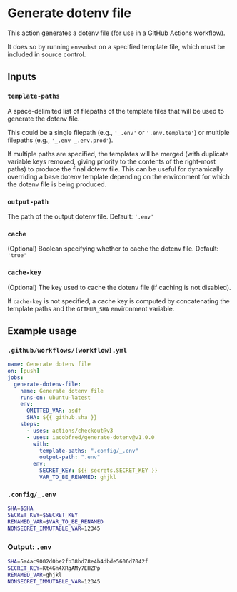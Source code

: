 # Generate dotenv file

This action generates a dotenv file (for use in a GitHub Actions workflow).

It does so by running `envsubst` on a specified template file, which must
be included in source control.

## Inputs

### `template-paths`

A space-delimited list of filepaths of the template files that will be used to generate the dotenv file.

This could be a single filepath (e.g., `'_.env'` or `'.env.template'`) or multiple filepaths
(e.g., `'_.env _.env.prod'`).

If multiple paths are specified, the templates will be merged (with duplicate variable keys
removed, giving priority to the contents of the right-most paths) to produce the final dotenv
file. This can be useful for dynamically overriding a base dotenv template depending on the
environment for which the dotenv file is being produced.

### `output-path`

The path of the output dotenv file. Default: `'.env'`

### `cache`

(Optional) Boolean specifying whether to cache the dotenv file. Default: `'true'`

### `cache-key`

(Optional) The key used to cache the dotenv file (if caching is not disabled).

If `cache-key` is not specified, a cache key is computed by concatenating the template paths
and the `GITHUB_SHA` environment variable.

## Example usage

### `.github/workflows/[workflow].yml`

```yaml
name: Generate dotenv file
on: [push]
jobs:
  generate-dotenv-file:
    name: Generate dotenv file
    runs-on: ubuntu-latest
    env:
      OMITTED_VAR: asdf
      SHA: ${{ github.sha }}
    steps:
      - uses: actions/checkout@v3
      - uses: iacobfred/generate-dotenv@v1.0.0
        with:
          template-paths: ".config/_.env"
          output-path: ".env"
        env:
          SECRET_KEY: ${{ secrets.SECRET_KEY }}
          VAR_TO_BE_RENAMED: ghjkl
```

### `.config/_.env`

```sh
SHA=$SHA
SECRET_KEY=$SECRET_KEY
RENAMED_VAR=$VAR_TO_BE_RENAMED
NONSECRET_IMMUTABLE_VAR=12345
```

### Output: `.env`

```sh
SHA=5a4ac9002d0be2fb38bd78e4b4dbde5606d7042f
SECRET_KEY=Kt4Gn4XRgAMy7EHZPp
RENAMED_VAR=ghjkl
NONSECRET_IMMUTABLE_VAR=12345
```

